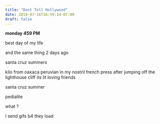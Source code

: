 ```yaml
---
title: "Dont Tell Hollywood"
date: 2018-07-16T16:59:14-07:00
draft: false
---
```


**monday 459 PM**

best day of my life

and the same thing 2 days ago


santa cruz summers


kilo from oaxaca
peruvian in my nostril
french press after
jumping off the lighthouse cliff
its lit
loving friends

santa cruz summer



pedialite


what ?

I send gifs b4 they load
